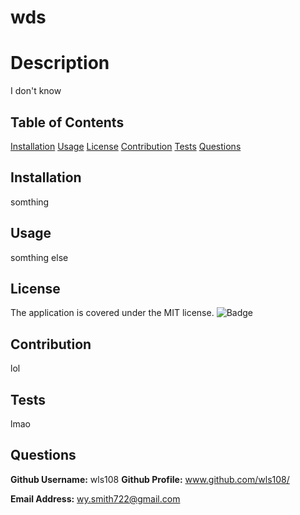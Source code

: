 # wds
  # Description
  I don't know
  ## Table of Contents
  [Installation](#installation)
  [Usage](#usage)
  [License](#liscense)
  [Contribution](#contribution)
  [Tests](#tests)
  [Questions](#questions)
  ## Installation
  somthing
  ## Usage
  somthing else
  ## License
  The application is covered under the MIT license.
  ![Badge](https://img.shields.io/badge/License-MIT-blueviolet)
  ## Contribution
  lol
  ## Tests
  lmao
  ## Questions
  **Github Username:** wls108
  **Github Profile:** www.github.com/wls108/
  
  **Email Address:** wy.smith722@gmail.com
